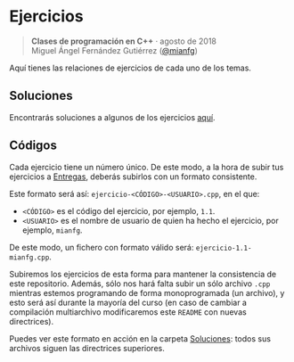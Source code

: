 # Ejercicios

> **Clases de programación en C++** · agosto de 2018  
> Miguel Ángel Fernández Gutiérrez ([@mianfg](https://mianfg.bloomgogo.com))

Aquí tienes las relaciones de ejercicios de cada uno de los temas.

## Soluciones

Encontrarás soluciones a algunos de los ejercicios [aquí](../Soluciones).

## Códigos

Cada ejercicio tiene un número único. De este modo, a la hora de subir tus ejercicios a [Entregas](../Entregas), deberás subirlos con un formato consistente.

Este formato será así: `ejercicio-<CÓDIGO>-<USUARIO>.cpp`, en el que:

* `<CÓDIGO>` es el código del ejercicio, por ejemplo, `1.1`.
* `<USUARIO>` es el nombre de usuario de quien ha hecho el ejercicio, por ejemplo, `mianfg`.

De este modo, un fichero con formato válido será: `ejercicio-1.1-mianfg.cpp`.

Subiremos los ejercicios de esta forma para mantener la consistencia de este repositorio. Además, sólo nos hará falta subir un sólo archivo `.cpp` mientras estemos programando de forma monoprogramada (un archivo), y esto será así durante la mayoría del curso (en caso de cambiar a compilación multiarchivo modificaremos este `README` con nuevas directrices).

Puedes ver este formato en acción en la carpeta [Soluciones](../Soluciones): todos sus archivos siguen las directrices superiores.
